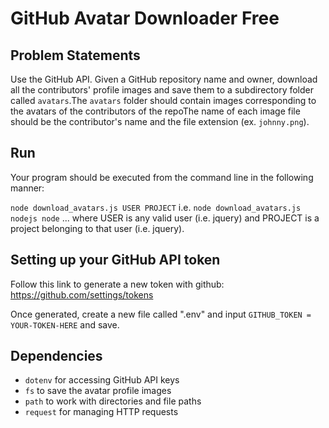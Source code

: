 # GitHub Avatar Downloader Free

## Problem Statements
Use the GitHub API. Given a GitHub repository name and owner, download all the contributors' profile images and save them to a subdirectory folder called `avatars`.The `avatars` folder should contain images corresponding to the avatars of the contributors of the repoThe name of each image file should be the contributor's name and the file extension (ex. `johnny.png`).

## Run 
Your program should be executed from the command line in the following manner:

`node download_avatars.js USER PROJECT`
i.e. `node download_avatars.js nodejs node`
... where USER is any valid user (i.e. jquery) and PROJECT is a project belonging to that user (i.e. jquery).

## Setting up your GitHub API token
Follow this link to generate a new token with github: https://github.com/settings/tokens

Once generated, create a new file called ".env" and input `GITHUB_TOKEN = YOUR-TOKEN-HERE` and save.

## Dependencies
- `dotenv` for accessing GitHub API keys
- `fs` to save the avatar profile images
- `path` to work with directories and file paths
- `request` for managing HTTP requests


